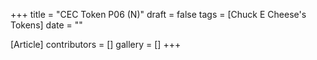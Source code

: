 +++
title = "CEC Token P06 (N)"
draft = false
tags = [Chuck E Cheese's Tokens]
date = ""

[Article]
contributors = []
gallery = []
+++